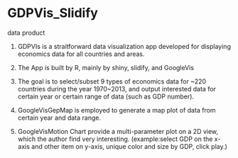 # GDPVis_Slidify
data product 
1. GDPVIs is a straitforward data visualization app developed for displaying economics data for all countries and areas.

2. The App is built by R, mainly by shiny, slidify, and GoogleVis

3. The goal is to select/subset 9 types of economics data for ~220 countries during the year 1970~2013, and output interested data for certain year or certain range of data (such as GDP number).

4. GoogleVisGepMap is employed to generate a map plot of data from certain year and data range.

5. GoogleVisMotion Chart provide a multi-parameter plot on a 2D view, which the author find very interesting. (example:select GDP on the x-axis and other item on y-axis, unique color and size by GDP, click play.) 
